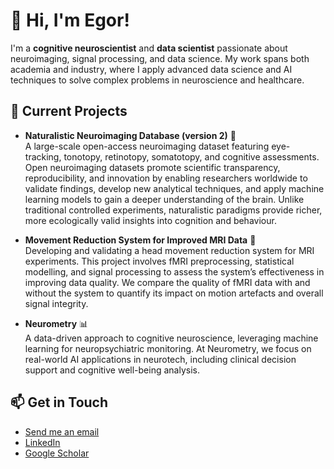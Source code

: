 # 👋 Hi, I'm Egor!  

I'm a **cognitive neuroscientist** and **data scientist** passionate about neuroimaging, signal processing, and data science. My work spans both academia and industry, where I apply advanced data science and AI techniques to solve complex problems in neuroscience and healthcare.

## 🔬 Current Projects  

- **Naturalistic Neuroimaging Database (version 2)** 🧠  
  A large-scale open-access neuroimaging dataset featuring eye-tracking, tonotopy, retinotopy, somatotopy, and cognitive assessments. Open neuroimaging datasets promote scientific transparency, reproducibility, and innovation by enabling researchers worldwide to validate findings, develop new analytical techniques, and apply machine learning models to gain a deeper understanding of the brain. Unlike traditional controlled experiments, naturalistic paradigms provide richer, more ecologically valid insights into cognition and behaviour.

- **Movement Reduction System for Improved MRI Data** 👤  
  Developing and validating a head movement reduction system for MRI experiments. This project involves fMRI preprocessing, statistical modelling, and signal processing to assess the system’s effectiveness in improving data quality. We compare the quality of fMRI data with and without the system to quantify its impact on motion artefacts and overall signal integrity.

- **Neurometry** 📊  
  A data-driven approach to cognitive neuroscience, leveraging machine learning for neuropsychiatric monitoring. At Neurometry, we focus on real-world AI applications in neurotech, including clinical decision support and cognitive well-being analysis.

## 📫 Get in Touch  
- [Send me an email](mailto:levchenkoegors@gmail.com)
- [LinkedIn](https://www.linkedin.com/in/levchenkoegor/)
- [Google Scholar](https://scholar.google.com/citations?user=PmOOBdUAAAAJ&hl=en)
  
